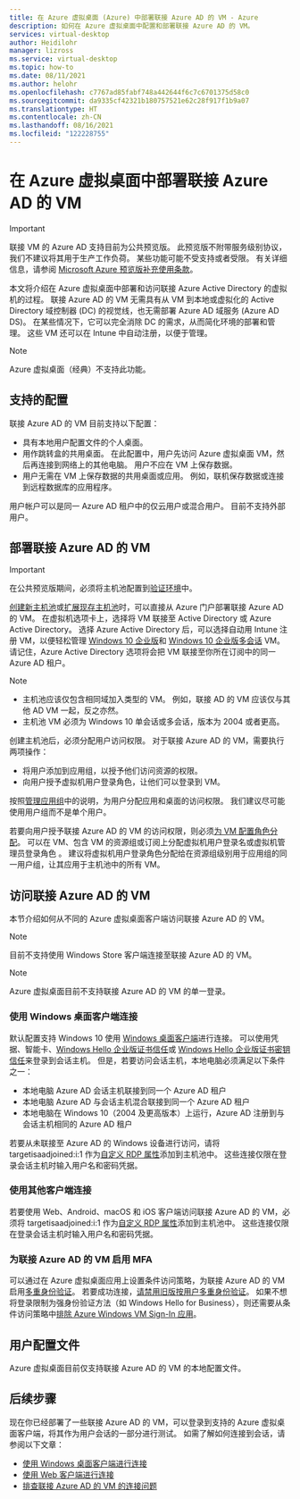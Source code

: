 ```yaml
---
title: 在 Azure 虚拟桌面 (Azure) 中部署联接 Azure AD 的 VM - Azure
description: 如何在 Azure 虚拟桌面中配置和部署联接 Azure AD 的 VM。
services: virtual-desktop
author: Heidilohr
manager: lizross
ms.service: virtual-desktop
ms.topic: how-to
ms.date: 08/11/2021
ms.author: helohr
ms.openlocfilehash: c7767ad85fabf748a442644f6c7c6701375d58c0
ms.sourcegitcommit: da9335cf42321b180757521e62c28f917f1b9a07
ms.translationtype: HT
ms.contentlocale: zh-CN
ms.lasthandoff: 08/16/2021
ms.locfileid: "122228755"
---
```

# <a name="deploy-azure-ad-joined-virtual-machines-in-azure-virtual-desktop"></a>在 Azure 虚拟桌面中部署联接 Azure AD 的 VM

> [!IMPORTANT]
> 联接 VM 的 Azure AD 支持目前为公共预览版。
> 此预览版不附带服务级别协议，我们不建议将其用于生产工作负荷。 某些功能可能不受支持或者受限。
> 有关详细信息，请参阅 [Microsoft Azure 预览版补充使用条款](https://azure.microsoft.com/support/legal/preview-supplemental-terms/)。

本文将介绍在 Azure 虚拟桌面中部署和访问联接 Azure Active Directory 的虚拟机的过程。 联接 Azure AD 的 VM 无需具有从 VM 到本地或虚拟化的 Active Directory 域控制器 (DC) 的视觉线，也无需部署 Azure AD 域服务 (Azure AD DS)。 在某些情况下，它可以完全消除 DC 的需求，从而简化环境的部署和管理。 这些 VM 还可以在 Intune 中自动注册，以便于管理。

> [!NOTE]
> Azure 虚拟桌面（经典）不支持此功能。

## <a name="supported-configurations"></a>支持的配置

联接 Azure AD 的 VM 目前支持以下配置：

- 具有本地用户配置文件的个人桌面。
- 用作跳转盒的共用桌面。 在此配置中，用户先访问 Azure 虚拟桌面 VM，然后再连接到网络上的其他电脑。 用户不应在 VM 上保存数据。
- 用户无需在 VM 上保存数据的共用桌面或应用。 例如，联机保存数据或连接到远程数据库的应用程序。

用户帐户可以是同一 Azure AD 租户中的仅云用户或混合用户。 目前不支持外部用户。

## <a name="deploy-azure-ad-joined-vms"></a>部署联接 Azure AD 的 VM

> [!IMPORTANT]
> 在公共预览版期间，必须将主机池配置到[验证环境](create-validation-host-pool.md)中。

[创建新主机池](create-host-pools-azure-marketplace.md)或[扩展现存主机池](expand-existing-host-pool.md)时，可以直接从 Azure 门户部署联接 Azure AD 的 VM。 在虚拟机选项卡上，选择将 VM 联接至 Active Directory 或 Azure Active Directory。 选择 Azure Active Directory 后，可以选择自动用 Intune 注册 VM，以便轻松管理 [Windows 10 企业版](/mem/intune/fundamentals/windows-virtual-desktop)和 [Windows 10 企业版多会话](/mem/intune/fundamentals/windows-virtual-desktop-multi-session) VM。 请记住，Azure Active Directory 选项将会把 VM 联接至你所在订阅中的同一 Azure AD 租户。

> [!NOTE]
> - 主机池应该仅包含相同域加入类型的 VM。 例如，联接 AD 的 VM 应该仅与其他 AD VM 一起，反之亦然。
> - 主机池 VM 必须为 Windows 10 单会话或多会话，版本为 2004 或者更高。

创建主机池后，必须分配用户访问权限。 对于联接 Azure AD 的 VM，需要执行两项操作：

- 将用户添加到应用组，以授予他们访问资源的权限。
- 向用户授予虚拟机用户登录角色，让他们可以登录到 VM。

按照[管理应用组](manage-app-groups.md)中的说明，为用户分配应用和桌面的访问权限。 我们建议尽可能使用用户组而不是单个用户。

若要向用户授予联接 Azure AD 的 VM 的访问权限，则必须[为 VM 配置角色分配](../active-directory/devices/howto-vm-sign-in-azure-ad-windows.md#configure-role-assignments-for-the-vm)。 可以在 VM、包含 VM 的资源组或订阅上分配虚拟机用户登录名或虚拟机管理员登录角色 。 建议将虚拟机用户登录角色分配给在资源组级别用于应用组的同一用户组，让其应用于主机池中的所有 VM。

## <a name="access-azure-ad-joined-vms"></a>访问联接 Azure AD 的 VM

本节介绍如何从不同的 Azure 虚拟桌面客户端访问联接 Azure AD 的 VM。

> [!NOTE]
> 目前不支持使用 Windows Store 客户端连接至联接 Azure AD 的 VM。

> [!NOTE]
> Azure 虚拟桌面目前不支持联接 Azure AD 的 VM 的单一登录。

### <a name="connect-using-the-windows-desktop-client"></a>使用 Windows 桌面客户端连接

默认配置支持 Windows 10 使用 [Windows 桌面客户端](user-documentation/connect-windows-7-10.md)进行连接。 可以使用凭据、智能卡、[Windows Hello 企业版证书信任](/windows/security/identity-protection/hello-for-business/hello-hybrid-cert-trust)或 [Windows Hello 企业版证书密钥信任](/windows/security/identity-protection/hello-for-business/hello-deployment-rdp-certs)来登录到会话主机。 但是，若要访问会话主机，本地电脑必须满足以下条件之一：

- 本地电脑 Azure AD 会话主机联接到同一个 Azure AD 租户
- 本地电脑 Azure AD 与会话主机混合联接到同一个 Azure AD 租户
- 本地电脑在 Windows 10（2004 及更高版本）上运行，Azure AD 注册到与会话主机相同的 Azure AD 租户

若要从未联接至 Azure AD 的 Windows 设备进行访问，请将 targetisaadjoined:i:1 作为[自定义 RDP 属性](customize-rdp-properties.md)添加到主机池中。 这些连接仅限在登录会话主机时输入用户名和密码凭据。

### <a name="connect-using-the-other-clients"></a>使用其他客户端连接

若要使用 Web、Android、macOS 和 iOS 客户端访问联接 Azure AD 的 VM，必须将 targetisaadjoined:i:1 作为[自定义 RDP 属性](customize-rdp-properties.md)添加到主机池中。 这些连接仅限在登录会话主机时输入用户名和密码凭据。

### <a name="enabling-mfa-for-azure-ad-joined-vms"></a>为联接 Azure AD 的 VM 启用 MFA

可以通过在 Azure 虚拟桌面应用上设置条件访问策略，为联接 Azure AD 的 VM 启用[多重身份验证](set-up-mfa.md)。 若要成功连接，[请禁用旧版按用户多重身份验证](../active-directory/devices/howto-vm-sign-in-azure-ad-windows.md#using-conditional-access)。 如果不想将登录限制为强身份验证方法（如 Windows Hello for Business），则还需要从条件访问策略中[排除 Azure Windows VM Sign-In 应用](../active-directory/devices/howto-vm-sign-in-azure-ad-windows.md#mfa-sign-in-method-required)。

## <a name="user-profiles"></a>用户配置文件

Azure 虚拟桌面目前仅支持联接 Azure AD 的 VM 的本地配置文件。

## <a name="next-steps"></a>后续步骤

现在你已经部署了一些联接 Azure AD 的 VM，可以登录到支持的 Azure 虚拟桌面客户端，将其作为用户会话的一部分进行测试。 如需了解如何连接到会话，请参阅以下文章：

- [使用 Windows 桌面客户端进行连接](user-documentation/connect-windows-7-10.md)
- [使用 Web 客户端进行连接](user-documentation/connect-web.md)
- [排查联接 Azure AD 的 VM 的连接问题](troubleshoot-azure-ad-connections.md)
